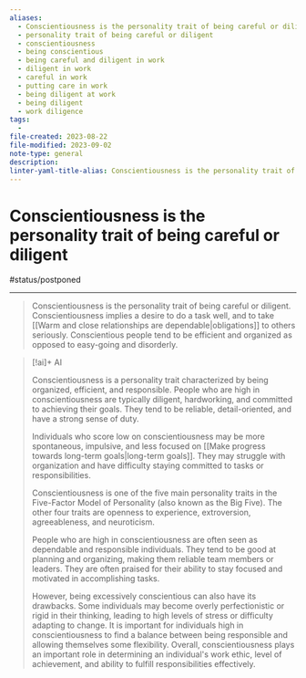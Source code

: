 ```yaml
---
aliases:
  - Conscientiousness is the personality trait of being careful or diligent
  - personality trait of being careful or diligent
  - conscientiousness
  - being conscientious
  - being careful and diligent in work
  - diligent in work
  - careful in work
  - putting care in work
  - being diligent at work
  - being diligent
  - work diligence
tags:
  - 
file-created: 2023-08-22
file-modified: 2023-09-02
note-type: general
description: 
linter-yaml-title-alias: Conscientiousness is the personality trait of being careful or diligent
---
```


# Conscientiousness is the personality trait of being careful or diligent

#status/postponed

---

> Conscientiousness is the personality trait of being careful or diligent. Conscientiousness implies a desire to do a task well, and to take [[Warm and close relationships are dependable|obligations]] to others seriously. Conscientious people tend to be efficient and organized as opposed to easy-going and disorderly.

> [!ai]+ AI
>
> Conscientiousness is a personality trait characterized by being organized, efficient, and responsible. People who are high in conscientiousness are typically diligent, hardworking, and committed to achieving their goals. They tend to be reliable, detail-oriented, and have a strong sense of duty.
>
> Individuals who score low on conscientiousness may be more spontaneous, impulsive, and less focused on [[Make progress towards long-term goals|long-term goals]]. They may struggle with organization and have difficulty staying committed to tasks or responsibilities.
>
> Conscientiousness is one of the five main personality traits in the Five-Factor Model of Personality (also known as the Big Five). The other four traits are openness to experience, extroversion, agreeableness, and neuroticism.
>
> People who are high in conscientiousness are often seen as dependable and responsible individuals. They tend to be good at planning and organizing, making them reliable team members or leaders. They are often praised for their ability to stay focused and motivated in accomplishing tasks.
>
> However, being excessively conscientious can also have its drawbacks. Some individuals may become overly perfectionistic or rigid in their thinking, leading to high levels of stress or difficulty adapting to change. It is important for individuals high in conscientiousness to find a balance between being responsible and allowing themselves some flexibility.
> Overall, conscientiousness plays an important role in determining an individual's work ethic, level of achievement, and ability to fulfill responsibilities effectively.
